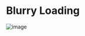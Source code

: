 # Blurry Loading

![image](https://github.com/MarcPerarnau/HTML/assets/151735878/09ff10c2-922b-43c8-bc3d-95a655452fbf)
